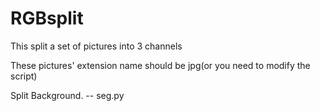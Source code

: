 # RGBsplit
This split a set of pictures into 3 channels 

These pictures' extension name should be jpg(or you need to modify the script)

Split Background. -- seg.py
